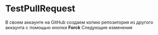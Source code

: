 # TestPullRequest
В своем аккаунте на GitHub создаем копию репозитория из другого аккаунта с помощью кнопки **Forck**
Следующие изменения 
